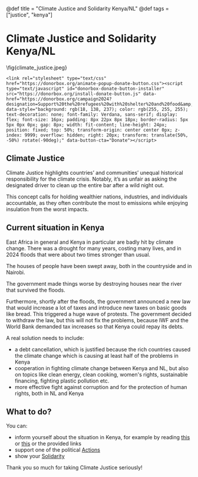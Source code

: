 @def title = "Climate Justice and Solidarity Kenya/NL"
@def tags = ["justice", "kenya"]

# Climate Justice and Solidarity Kenya/NL

\fig{climate_justice.jpeg}
~~~
<link rel="stylesheet" type="text/css" href="https://donorbox.org/animate-popup-donate-button.css"><script type="text/javascript" id="donorbox-donate-button-installer" src="https://donorbox.org/install-donate-button.js" data-href="https://donorbox.org/campaign2024?designation=Support%20the%20refugees%20with%20shelter%20and%20food&amp;default_interval=o&amp;amount=30" data-style="background: rgb(18, 138, 237); color: rgb(255, 255, 255); text-decoration: none; font-family: Verdana, sans-serif; display: flex; font-size: 16px; padding: 8px 22px 8px 18px; border-radius: 5px 5px 0px 0px; gap: 8px; width: fit-content; line-height: 24px; position: fixed; top: 50%; transform-origin: center center 0px; z-index: 9999; overflow: hidden; right: 20px; transform: translate(50%, -50%) rotate(-90deg);" data-button-cta="Donate"></script>
~~~

## Climate Justice

Climate Justice highlights countries’ and communities’ unequal historical responsibility for the climate crisis. Notably, it’s as unfair as asking the designated driver to clean up the entire bar after a wild night out.

This concept calls for holding wealthier nations, industries, and individuals accountable, as they often contribute the most to emissions while enjoying insulation from the worst impacts.

## Current situation in Kenya

East Africa in general and Kenya in particular are badly hit by climate change. There was a drought for many years, costing many lives, and in 2024 floods that were about two times stronger than usual.

The houses of people have been swept away, both in the countryside and in Nairobi.

The government made things worse by destroying houses near the river that survived the floods.

Furthermore, shortly after the floods, the government announced a new law that would increase a lot of taxes and introduce
new taxes on basic goods like bread. This triggered a huge wave of protests. The government decided to withdraw the law,
but this will not fix the problems, because IWF and the World Bank demanded tax increases so that Kenya could repay its debts.

 A real solution needs to include:
- a debt cancellation, which is justified because the rich countries caused the climate change which is causing at least half of the problems in Kenya
- cooperation in fighting climate change between Kenya and NL, but also on topics like clean energy, clean cooking, women's rights, sustainable financing, fighting plastic pollution etc. 
- more effective fight against corruption and for the protection of human rights, both in NL and Kenya

## What to do?
You can:
- inform yourself about the situation in Kenya, for example by reading [this](/floods/) or [this](/protests/) or the provided links
- support one of the political [Actions](/actions/)
- show your [Solidarity](/solidarity/)

Thank you so much for taking Climate Justice seriously!


